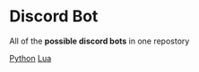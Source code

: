 # Discord Bot 
All of the **possible discord bots** in one repostory

<a href="./python/README.md">Python</a>
<a href="https://github.com/Eveeifyeve/Lua_DiscordBot)https://github.com/Eveeifyeve/Lua_DiscordBot">Lua</a>
